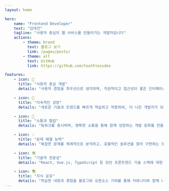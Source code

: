 ```yaml
---
layout: home

hero:
    name: "Frontend Developer"
    text: "김대건"
    tagline: "사용자 중심의 웹 서비스를 만들어가는 개발자입니다"
    actions:
        - theme: brand
          text: 블로그 보기
          link: /pages/posts/
        - theme: alt
          text: GitHub
          link: https://github.com/toothlessdev

features:
    - icon: 🎯
      title: "사용자 중심 개발"
      details: "사용자 경험을 최우선으로 생각하며, 직관적이고 접근성이 좋은 인터페이스를 구현합니다."

    - icon: 🚀
      title: "지속적인 성장"
      details: "새로운 기술과 트렌드를 빠르게 학습하고 적용하여, 더 나은 개발자가 되기 위해 노력합니다."

    - icon: 🤝
      title: "소통과 협업"
      details: "팀워크를 중시하며, 명확한 소통을 통해 함께 성장하는 개발 문화를 만들어갑니다."

    - icon: 💡
      title: "문제 해결 능력"
      details: "복잡한 문제를 체계적으로 분석하고, 효율적인 솔루션을 찾아 구현하는 것을 즐깁니다."

    - icon: 🛠️
      title: "기술적 전문성"
      details: "React, Vue.js, TypeScript 등 모던 프론트엔드 기술 스택에 대한 깊이 있는 이해를 바탕으로 개발합니다."

    - icon: 📚
      title: "지식 공유"
      details: "학습한 내용과 경험을 블로그와 오픈소스 기여를 통해 커뮤니티와 함께 나누고 있습니다."
---
```

